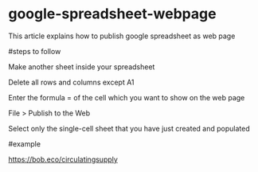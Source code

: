 # google-spreadsheet-webpage
This article explains how to publish google spreadsheet as web page

#steps to follow

Make another sheet inside your spreadsheet

Delete all rows and columns except A1

Enter the formula = of the cell which you want to show on the web page

File > Publish to the Web

Select only the single-cell sheet that you have just created and populated

#example

https://bob.eco/circulatingsupply
